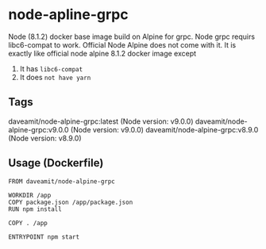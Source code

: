 # node-apline-grpc
Node (8.1.2) docker base image build on Alpine for grpc.
Node grpc requirs libc6-compat to work. Official Node Alpine does not come with it. It is exactly like official node alpine 8.1.2 docker image except 

1. It has `libc6-compat`
2. It does `not have yarn`

## Tags
  daveamit/node-alpine-grpc:latest (Node version: v9.0.0)
  daveamit/node-alpine-grpc:v9.0.0 (Node version: v9.0.0) 
  daveamit/node-alpine-grpc:v8.9.0 (Node version: v8.9.0) 

## Usage (Dockerfile)
```
FROM daveamit/node-alpine-grpc

WORKDIR /app
COPY package.json /app/package.json
RUN npm install

COPY . /app

ENTRYPOINT npm start
```
